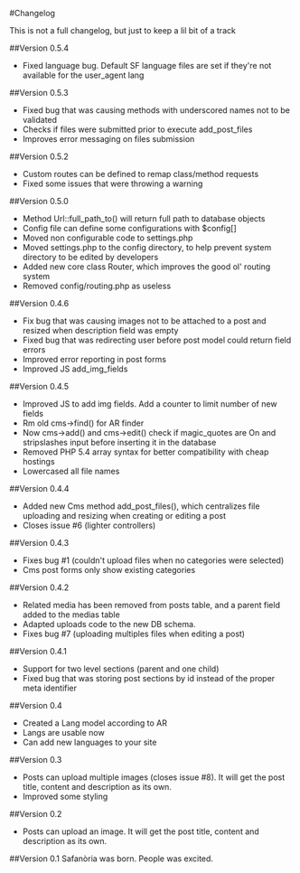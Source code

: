 #Changelog

This is not a full changelog, but just to keep a lil bit of a track

##Version 0.5.4
- Fixed language bug. Default SF language files are set if they're not available for the user_agent lang

##Version 0.5.3
- Fixed bug that was causing methods with underscored names not to be validated
- Checks if files were submitted prior to execute add_post_files
- Improves error messaging on files submission

##Version 0.5.2
- Custom routes can be defined to remap class/method requests
- Fixed some issues that were throwing a warning

##Version 0.5.0
- Method Url::full_path_to() will return full path to database objects
- Config file can define some configurations with $config[]
- Moved non configurable code to settings.php
- Moved settings.php to the config directory, to help prevent system directory to be edited by developers
- Added new core class Router, which improves the good ol' routing system
- Removed config/routing.php as useless

##Version 0.4.6
- Fix bug that was causing images not to be attached to a post and resized when description field was empty
- Fixed bug that was redirecting user before post model could return field errors
- Improved error reporting in post forms
- Improved JS add_img_fields

##Version 0.4.5
- Improved JS to add img fields. Add a counter to limit number of new fields
- Rm old cms->find() for AR finder
- Now cms->add() and cms->edit() check if magic_quotes are On and stripslashes input before inserting it in the database
- Removed PHP 5.4 array syntax for better compatibility with cheap hostings
- Lowercased all file names

##Version 0.4.4
- Added new Cms method add_post_files(), which centralizes file uploading and resizing when creating or editing a post
- Closes issue #6 (lighter controllers)

##Version 0.4.3
- Fixes bug #1 (couldn't upload files when no categories were selected)
- Cms post forms only show existing categories

##Version 0.4.2
- Related media has been removed from posts table, and a parent field added to the medias table
- Adapted uploads code to the new DB schema.
- Fixes bug #7 (uploading multiples files when editing a post)

##Version 0.4.1
- Support for two level sections (parent and one child)
- Fixed bug that was storing post sections by id instead of the proper meta identifier

##Version 0.4
- Created a Lang model according to AR
- Langs are usable now
- Can add new languages to your site

##Version 0.3
- Posts can upload multiple images (closes issue #8). It will get the post title, content and description as its own.
- Improved some styling

##Version 0.2
- Posts can upload an image. It will get the post title, content and description as its own. 

##Version 0.1
Safanòria was born. People was excited.